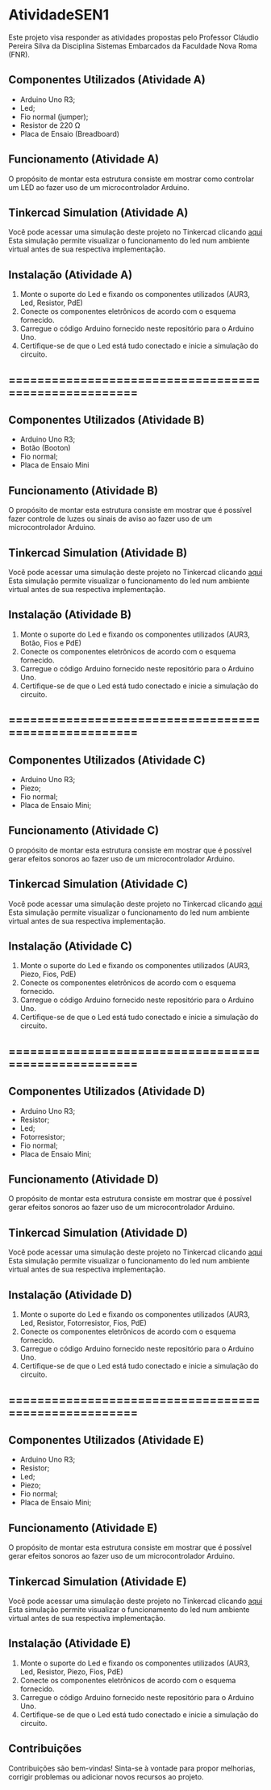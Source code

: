 ﻿# AtividadeSEN1

Este projeto visa responder as atividades propostas pelo Professor Cláudio Pereira Silva da Disciplina Sistemas Embarcados da Faculdade Nova Roma (FNR).

## Componentes Utilizados (Atividade A)
- Arduino Uno R3;   
- Led;
- Fio normal (jumper);
- Resistor de 220 Ω
- Placa de Ensaio (Breadboard)

## Funcionamento (Atividade A)
O propósito de montar esta estrutura consiste em mostrar como controlar um LED ao fazer uso de um microcontrolador Arduino. 

## Tinkercad Simulation (Atividade A)

Você pode acessar uma simulação deste projeto no Tinkercad clicando [aqui](https://www.tinkercad.com/things/202XwRQpPTr-stunning-jofo/editel?sharecode=MUUWKSFR_3raqsbHuUJFdEVzhuwG0FYNYcGzFMw1Ny8) Esta simulação permite visualizar o funcionamento do led num ambiente virtual antes de sua respectiva implementação.

## Instalação (Atividade A)
1. Monte o suporte do Led e fixando os componentes utilizados (AUR3, Led, Resistor, PdE)
2. Conecte os componentes eletrônicos de acordo com o esquema fornecido.
3. Carregue o código Arduino fornecido neste repositório para o Arduino Uno.
4. Certifique-se de que o Led está tudo conectado e inicie a simulação do circuito.

## =====================================================

## Componentes Utilizados (Atividade B)
- Arduino Uno R3;   
- Botão (Booton)
- Fio normal;
- Placa de Ensaio Mini

## Funcionamento (Atividade B)
O propósito de montar esta estrutura consiste em mostrar que é possível fazer controle de luzes ou sinais de aviso ao fazer uso de um microcontrolador Arduino. 

## Tinkercad Simulation (Atividade B)

Você pode acessar uma simulação deste projeto no Tinkercad clicando [aqui](https://www.tinkercad.com/things/goIgVFwYeLX-grand-maimu-bojo/editel?sharecode=5Sy1kFMVDG8HlKglXEzgra53bGllrUJsuaParcChQ4c) Esta simulação permite visualizar o funcionamento do led num ambiente virtual antes de sua respectiva implementação.

## Instalação (Atividade B)
1. Monte o suporte do Led e fixando os componentes utilizados (AUR3, Botão, Fios e PdE)
2. Conecte os componentes eletrônicos de acordo com o esquema fornecido.
3. Carregue o código Arduino fornecido neste repositório para o Arduino Uno.
4. Certifique-se de que o Led está tudo conectado e inicie a simulação do circuito.

## =====================================================

## Componentes Utilizados (Atividade C)
- Arduino Uno R3;   
- Piezo;
- Fio normal;
- Placa de Ensaio Mini;

## Funcionamento (Atividade C)
O propósito de montar esta estrutura consiste em mostrar que é possível gerar efeitos sonoros ao fazer uso de um microcontrolador Arduino.
## Tinkercad Simulation (Atividade C)

Você pode acessar uma simulação deste projeto no Tinkercad clicando [aqui](https://www.tinkercad.com/things/9qu3gchy62T-mighty-waasa-kieran/editel?sharecode=T4f8fvqS1kMabPK29Rap94KTFhqkBqiuX6xFai_Mr7k) Esta simulação permite visualizar o funcionamento do led num ambiente virtual antes de sua respectiva implementação.

## Instalação (Atividade C)
1. Monte o suporte do Led e fixando os componentes utilizados (AUR3, Piezo, Fios, PdE)
2. Conecte os componentes eletrônicos de acordo com o esquema fornecido.
3. Carregue o código Arduino fornecido neste repositório para o Arduino Uno.
4. Certifique-se de que o Led está tudo conectado e inicie a simulação do circuito.

## =====================================================

## Componentes Utilizados (Atividade D)
- Arduino Uno R3;   
- Resistor;
- Led;
- Fotorresistor;
- Fio normal;
- Placa de Ensaio Mini;

## Funcionamento (Atividade D)
O propósito de montar esta estrutura consiste em mostrar que é possível gerar efeitos sonoros ao fazer uso de um microcontrolador Arduino.

## Tinkercad Simulation (Atividade D)

Você pode acessar uma simulação deste projeto no Tinkercad clicando [aqui](https://www.tinkercad.com/things/eM3VKFS0CpP-fantabulous-tumelo/editel?sharecode=CojXc9DqvnEHDtG_ihqilAw1K6RQ67ZXEZAFYhfV_7M) Esta simulação permite visualizar o funcionamento do led num ambiente virtual antes de sua respectiva implementação.

## Instalação (Atividade D)
1. Monte o suporte do Led e fixando os componentes utilizados (AUR3, Led, Resistor, Fotorresistor, Fios, PdE)
2. Conecte os componentes eletrônicos de acordo com o esquema fornecido.
3. Carregue o código Arduino fornecido neste repositório para o Arduino Uno.
4. Certifique-se de que o Led está tudo conectado e inicie a simulação do circuito.


## =====================================================

## Componentes Utilizados (Atividade E)
- Arduino Uno R3;   
- Resistor;
- Led;
- Piezo;
- Fio normal;
- Placa de Ensaio Mini;

## Funcionamento (Atividade E)
O propósito de montar esta estrutura consiste em mostrar que é possível gerar efeitos sonoros ao fazer uso de um microcontrolador Arduino.

## Tinkercad Simulation (Atividade E)

Você pode acessar uma simulação deste projeto no Tinkercad clicando [aqui](https://www.tinkercad.com/things/0eP2ZCb4HyS-atividadee/editel?sharecode=Lfx_b8JLaoXeolmdRneVZRx-bUIreH4K1C3Mh_jWfG4) Esta simulação permite visualizar o funcionamento do led num ambiente virtual antes de sua respectiva implementação.

## Instalação (Atividade E)
1. Monte o suporte do Led e fixando os componentes utilizados (AUR3, Led, Resistor, Piezo, Fios, PdE)
2. Conecte os componentes eletrônicos de acordo com o esquema fornecido.
3. Carregue o código Arduino fornecido neste repositório para o Arduino Uno.
4. Certifique-se de que o Led está tudo conectado e inicie a simulação do circuito.


## Contribuições
Contribuições são bem-vindas! Sinta-se à vontade para propor melhorias, corrigir problemas ou adicionar novos recursos ao projeto.

